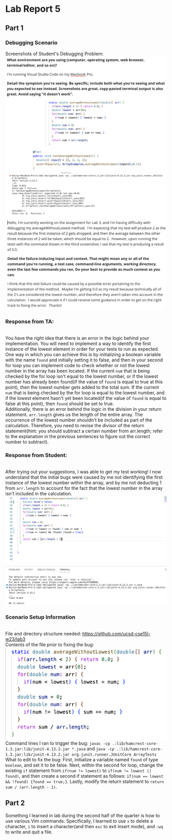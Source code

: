# Lab Report 5

## Part 1

### Debugging Scenario
Screenshots of Student's Debugging Problem:
![Image](debugging-1.png)
![Image](debugging-2.png)

### Response from TA:
<br>You have the right idea that there is an error in the logic behind your implementation. You will need to implement a way to identify the first instance of the lowest element in order for your tests to run as expected. One way in which you can achieve this is by initializing a boolean variable with the name `found` and initially setting it to false, and then in your second for loop you can implement code to check whether or not the lowest number in the array has been located. If the current `num` that is being checked by the for loop isn't equal to the lowest number, or if the lowest number has already been found(if the value of `found` is equal to true at this point), then the lowest number gets added to the total sum. If the current `num` that is being checked by the for loop is equal to the lowest number, and if the lowest element hasn't yet been located(if the value of `found` is equal to false at this point), then `found` should be set to true.
<br>Additionally, there is an error behind the logic in the division in your return statement. `arr.length` gives us the length of the entire array. The occurrence of the lowest number shouldn't be included as part of the calculation. Therefore, you need to revise the divisor of the return statement(hint: you should subtract a certain number from arr.length; refer to the explanation in the previous sentences to figure out the correct number to subtract).

### Response from Student:
<br>After trying out your suggestions, I was able to get my test working! I now understand that the initial bugs were caused by me not identifying the first instance of the lowest number within the array, and by me not deducting 1 from `arr.length` to account for the fact that the lowest number in the array isn't included in the calculation.
![Image](solution.png)

### Scenario Setup Information
<br>File and directory structure needed: https://github.com/ucsd-cse15l-w23/lab3
<br>Contents of the file prior to fixing the bug:
![Image](incorrectcode.png)
<br>Command lines I ran to trigger the bug: `javac -cp .:lib/hamcrest-core-1.3.jar:lib/junit-4.13.2.jar *.java` and `java -cp .:lib/hamcrest-core-1.3.jar:lib/junit-4.13.2.jar org.junit.runner.JUnitCore ArrayTests`
<br>What to edit to fix the bug: First, initialize a variable named `found` of type `boolean`, and set it to be false. Next, within the second for loop, change the existing `if` statement from `if(num != lowest)` to `if(num != lowest || found)`, and then create a second if statement as follows: `if(num == lowest && !found) {found == true;}`. Lastly, modify the return statement to `return sum / (arr.length - 1)`.

## Part 2
Something I learned in lab during the second half of the quarter is how to use various Vim commands. Specifically, I learned to use `x` to delete a character, `i` to insert a character(and then `esc` to exit insert mode), and `:wq` to write and quit a file.
